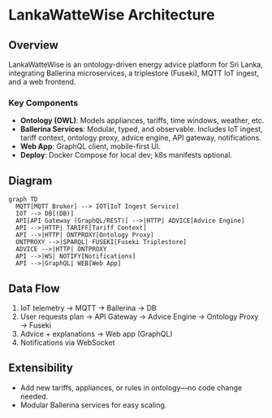 # LankaWatteWise Architecture

## Overview

LankaWatteWise is an ontology-driven energy advice platform for Sri Lanka, integrating Ballerina microservices, a triplestore (Fuseki), MQTT IoT ingest, and a web frontend.

### Key Components
- **Ontology (OWL)**: Models appliances, tariffs, time windows, weather, etc.
- **Ballerina Services**: Modular, typed, and observable. Includes IoT ingest, tariff context, ontology proxy, advice engine, API gateway, notifications.
- **Web App**: GraphQL client, mobile-first UI.
- **Deploy**: Docker Compose for local dev; k8s manifests optional.

## Diagram

```mermaid
graph TD
  MQTT[MQTT Broker] --> IOT[IoT Ingest Service]
  IOT --> DB[(DB)]
  API[API Gateway (GraphQL/REST)] -->|HTTP| ADVICE[Advice Engine]
  API -->|HTTP| TARIFF[Tariff Context]
  API -->|HTTP| ONTPROXY[Ontology Proxy]
  ONTPROXY -->|SPARQL| FUSEKI[Fuseki Triplestore]
  ADVICE -->|HTTP| ONTPROXY
  API -->|WS| NOTIFY[Notifications]
  API -->|GraphQL| WEB[Web App]
```

## Data Flow
1. IoT telemetry → MQTT → Ballerina → DB
2. User requests plan → API Gateway → Advice Engine → Ontology Proxy → Fuseki
3. Advice + explanations → Web app (GraphQL)
4. Notifications via WebSocket

## Extensibility
- Add new tariffs, appliances, or rules in ontology—no code change needed.
- Modular Ballerina services for easy scaling.
